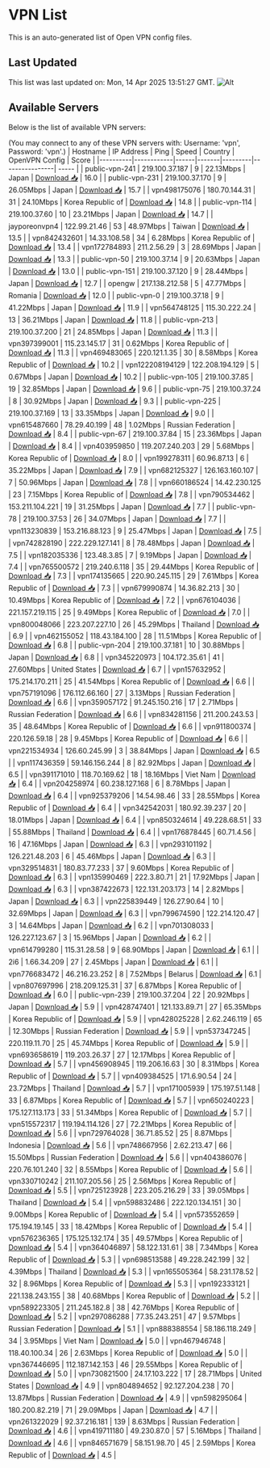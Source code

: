 # VPN List

This is an auto-generated list of Open VPN config files.

## Last Updated

This list was last updated on: Mon, 14 Apr 2025 13:51:27 GMT.
![Alt](https://repobeats.axiom.co/api/embed/186b98318ef1479477931607c1ad7d823f12451f.svg "Repobeats analytics image")

## Available Servers

Below is the list of available VPN servers:

(You may connect to any of these VPN servers with: Username: 'vpn', Password: 'vpn'.)
| Hostname | IP Address | Ping | Speed | Country | OpenVPN Config | Score |
|----------|------------|------|-------|---------|----------------| ----- |
| public-vpn-241 | 219.100.37.187 | 9 | 22.13Mbps | Japan | [Download 📥](./configs/server_0_JP.ovpn) | 16.0 |
| public-vpn-231 | 219.100.37.170 | 9 | 26.05Mbps | Japan | [Download 📥](./configs/server_1_JP.ovpn) | 15.7 |
| vpn498175076 | 180.70.144.31 | 31 | 24.10Mbps | Korea Republic of | [Download 📥](./configs/server_2_KR.ovpn) | 14.8 |
| public-vpn-114 | 219.100.37.60 | 10 | 23.21Mbps | Japan | [Download 📥](./configs/server_3_JP.ovpn) | 14.7 |
| jayporeonvpn4 | 122.99.21.46 | 53 | 48.97Mbps | Taiwan | [Download 📥](./configs/server_4_TW.ovpn) | 13.5 |
| vpn842432601 | 14.33.108.58 | 34 | 6.28Mbps | Korea Republic of | [Download 📥](./configs/server_5_KR.ovpn) | 13.4 |
| vpn172784893 | 211.2.56.29 | 3 | 28.69Mbps | Japan | [Download 📥](./configs/server_6_JP.ovpn) | 13.3 |
| public-vpn-50 | 219.100.37.14 | 9 | 20.63Mbps | Japan | [Download 📥](./configs/server_7_JP.ovpn) | 13.0 |
| public-vpn-151 | 219.100.37.120 | 9 | 28.44Mbps | Japan | [Download 📥](./configs/server_8_JP.ovpn) | 12.7 |
| opengw | 217.138.212.58 | 5 | 47.77Mbps | Romania | [Download 📥](./configs/server_9_RO.ovpn) | 12.0 |
| public-vpn-0 | 219.100.37.18 | 9 | 41.22Mbps | Japan | [Download 📥](./configs/server_10_JP.ovpn) | 11.9 |
| vpn564748125 | 115.30.222.24 | 13 | 36.21Mbps | Japan | [Download 📥](./configs/server_11_JP.ovpn) | 11.8 |
| public-vpn-213 | 219.100.37.200 | 21 | 24.85Mbps | Japan | [Download 📥](./configs/server_12_JP.ovpn) | 11.3 |
| vpn397399001 | 115.23.145.17 | 31 | 0.62Mbps | Korea Republic of | [Download 📥](./configs/server_13_KR.ovpn) | 11.3 |
| vpn469483065 | 220.121.1.35 | 30 | 8.58Mbps | Korea Republic of | [Download 📥](./configs/server_14_KR.ovpn) | 10.2 |
| vpn122208194129 | 122.208.194.129 | 5 | 0.67Mbps | Japan | [Download 📥](./configs/server_15_JP.ovpn) | 10.2 |
| public-vpn-105 | 219.100.37.85 | 19 | 32.85Mbps | Japan | [Download 📥](./configs/server_16_JP.ovpn) | 9.6 |
| public-vpn-75 | 219.100.37.24 | 8 | 30.92Mbps | Japan | [Download 📥](./configs/server_17_JP.ovpn) | 9.3 |
| public-vpn-225 | 219.100.37.169 | 13 | 33.35Mbps | Japan | [Download 📥](./configs/server_18_JP.ovpn) | 9.0 |
| vpn615487660 | 78.29.40.199 | 48 | 1.02Mbps | Russian Federation | [Download 📥](./configs/server_19_RU.ovpn) | 8.4 |
| public-vpn-67 | 219.100.37.84 | 15 | 23.36Mbps | Japan | [Download 📥](./configs/server_20_JP.ovpn) | 8.4 |
| vpn403959850 | 119.207.240.203 | 29 | 5.68Mbps | Korea Republic of | [Download 📥](./configs/server_21_KR.ovpn) | 8.0 |
| vpn199278311 | 60.96.87.13 | 6 | 35.22Mbps | Japan | [Download 📥](./configs/server_22_JP.ovpn) | 7.9 |
| vpn682125327 | 126.163.160.107 | 7 | 50.96Mbps | Japan | [Download 📥](./configs/server_23_JP.ovpn) | 7.8 |
| vpn660186524 | 14.42.230.125 | 23 | 7.15Mbps | Korea Republic of | [Download 📥](./configs/server_24_KR.ovpn) | 7.8 |
| vpn790534462 | 153.211.104.221 | 19 | 31.25Mbps | Japan | [Download 📥](./configs/server_25_JP.ovpn) | 7.7 |
| public-vpn-78 | 219.100.37.53 | 26 | 34.07Mbps | Japan | [Download 📥](./configs/server_26_JP.ovpn) | 7.7 |
| vpn113230839 | 153.216.88.123 | 9 | 25.47Mbps | Japan | [Download 📥](./configs/server_27_JP.ovpn) | 7.5 |
| vpn742828190 | 222.229.127.141 | 8 | 78.48Mbps | Japan | [Download 📥](./configs/server_28_JP.ovpn) | 7.5 |
| vpn182035336 | 123.48.3.85 | 7 | 9.19Mbps | Japan | [Download 📥](./configs/server_29_JP.ovpn) | 7.4 |
| vpn765500572 | 219.240.6.118 | 35 | 29.44Mbps | Korea Republic of | [Download 📥](./configs/server_30_KR.ovpn) | 7.3 |
| vpn174135665 | 220.90.245.115 | 29 | 7.61Mbps | Korea Republic of | [Download 📥](./configs/server_31_KR.ovpn) | 7.3 |
| vpn679990874 | 14.36.82.213 | 30 | 10.49Mbps | Korea Republic of | [Download 📥](./configs/server_32_KR.ovpn) | 7.2 |
| vpn676104036 | 221.157.219.115 | 25 | 9.49Mbps | Korea Republic of | [Download 📥](./configs/server_33_KR.ovpn) | 7.0 |
| vpn800048066 | 223.207.227.10 | 26 | 45.29Mbps | Thailand | [Download 📥](./configs/server_34_TH.ovpn) | 6.9 |
| vpn462155052 | 118.43.184.100 | 28 | 11.51Mbps | Korea Republic of | [Download 📥](./configs/server_35_KR.ovpn) | 6.8 |
| public-vpn-204 | 219.100.37.181 | 10 | 30.88Mbps | Japan | [Download 📥](./configs/server_36_JP.ovpn) | 6.8 |
| vpn345220973 | 104.172.35.61 | 41 | 27.60Mbps | United States | [Download 📥](./configs/server_37_US.ovpn) | 6.7 |
| vpn157632952 | 175.214.170.211 | 25 | 41.54Mbps | Korea Republic of | [Download 📥](./configs/server_38_KR.ovpn) | 6.6 |
| vpn757191096 | 176.112.66.160 | 27 | 3.13Mbps | Russian Federation | [Download 📥](./configs/server_39_RU.ovpn) | 6.6 |
| vpn359057172 | 91.245.150.216 | 17 | 2.71Mbps | Russian Federation | [Download 📥](./configs/server_40_RU.ovpn) | 6.6 |
| vpn834281156 | 211.200.243.53 | 35 | 48.64Mbps | Korea Republic of | [Download 📥](./configs/server_41_KR.ovpn) | 6.6 |
| vpn911800374 | 220.126.59.18 | 28 | 9.45Mbps | Korea Republic of | [Download 📥](./configs/server_42_KR.ovpn) | 6.6 |
| vpn221534934 | 126.60.245.99 | 3 | 38.84Mbps | Japan | [Download 📥](./configs/server_43_JP.ovpn) | 6.5 |
| vpn117436359 | 59.146.156.244 | 8 | 82.92Mbps | Japan | [Download 📥](./configs/server_44_JP.ovpn) | 6.5 |
| vpn391171010 | 118.70.169.62 | 18 | 18.16Mbps | Viet Nam | [Download 📥](./configs/server_45_VN.ovpn) | 6.4 |
| vpn204258974 | 60.238.127.168 | 6 | 8.78Mbps | Japan | [Download 📥](./configs/server_46_JP.ovpn) | 6.4 |
| vpn925379206 | 14.54.98.46 | 33 | 28.55Mbps | Korea Republic of | [Download 📥](./configs/server_47_KR.ovpn) | 6.4 |
| vpn342542031 | 180.92.39.237 | 20 | 18.01Mbps | Japan | [Download 📥](./configs/server_48_JP.ovpn) | 6.4 |
| vpn850324614 | 49.228.68.51 | 33 | 55.88Mbps | Thailand | [Download 📥](./configs/server_49_TH.ovpn) | 6.4 |
| vpn176878445 | 60.71.4.56 | 16 | 47.16Mbps | Japan | [Download 📥](./configs/server_50_JP.ovpn) | 6.3 |
| vpn293101192 | 126.221.48.203 | 6 | 45.46Mbps | Japan | [Download 📥](./configs/server_51_JP.ovpn) | 6.3 |
| vpn329514831 | 180.83.77.233 | 37 | 9.60Mbps | Korea Republic of | [Download 📥](./configs/server_52_KR.ovpn) | 6.3 |
| vpn135990469 | 222.3.80.71 | 21 | 17.92Mbps | Japan | [Download 📥](./configs/server_53_JP.ovpn) | 6.3 |
| vpn387422673 | 122.131.203.173 | 14 | 2.82Mbps | Japan | [Download 📥](./configs/server_54_JP.ovpn) | 6.3 |
| vpn225839449 | 126.27.90.64 | 10 | 32.69Mbps | Japan | [Download 📥](./configs/server_55_JP.ovpn) | 6.3 |
| vpn799674590 | 122.214.120.47 | 3 | 14.64Mbps | Japan | [Download 📥](./configs/server_56_JP.ovpn) | 6.2 |
| vpn701308033 | 126.227.123.67 | 3 | 15.96Mbps | Japan | [Download 📥](./configs/server_57_JP.ovpn) | 6.2 |
| vpn614799280 | 115.31.28.58 | 9 | 68.90Mbps | Japan | [Download 📥](./configs/server_58_JP.ovpn) | 6.1 |
| 2i6 | 1.66.34.209 | 27 | 2.45Mbps | Japan | [Download 📥](./configs/server_59_JP.ovpn) | 6.1 |
| vpn776683472 | 46.216.23.252 | 8 | 7.52Mbps | Belarus | [Download 📥](./configs/server_60_BY.ovpn) | 6.1 |
| vpn807697996 | 218.209.125.31 | 37 | 6.87Mbps | Korea Republic of | [Download 📥](./configs/server_61_KR.ovpn) | 6.0 |
| public-vpn-239 | 219.100.37.204 | 22 | 20.92Mbps | Japan | [Download 📥](./configs/server_62_JP.ovpn) | 5.9 |
| vpn428747401 | 121.133.89.71 | 27 | 65.35Mbps | Korea Republic of | [Download 📥](./configs/server_63_KR.ovpn) | 5.9 |
| vpn428025228 | 2.62.246.119 | 65 | 12.30Mbps | Russian Federation | [Download 📥](./configs/server_64_RU.ovpn) | 5.9 |
| vpn537347245 | 220.119.11.70 | 25 | 45.74Mbps | Korea Republic of | [Download 📥](./configs/server_65_KR.ovpn) | 5.9 |
| vpn693658619 | 119.203.26.37 | 27 | 12.17Mbps | Korea Republic of | [Download 📥](./configs/server_66_KR.ovpn) | 5.7 |
| vpn456908945 | 119.206.16.63 | 30 | 8.31Mbps | Korea Republic of | [Download 📥](./configs/server_67_KR.ovpn) | 5.7 |
| vpn409384525 | 171.6.90.54 | 24 | 23.72Mbps | Thailand | [Download 📥](./configs/server_68_TH.ovpn) | 5.7 |
| vpn171005939 | 175.197.51.148 | 33 | 6.87Mbps | Korea Republic of | [Download 📥](./configs/server_69_KR.ovpn) | 5.7 |
| vpn650240223 | 175.127.113.173 | 33 | 51.34Mbps | Korea Republic of | [Download 📥](./configs/server_70_KR.ovpn) | 5.7 |
| vpn515572317 | 119.194.114.126 | 27 | 72.21Mbps | Korea Republic of | [Download 📥](./configs/server_71_KR.ovpn) | 5.6 |
| vpn729764028 | 36.71.85.52 | 25 | 8.87Mbps | Indonesia | [Download 📥](./configs/server_72_ID.ovpn) | 5.6 |
| vpn748667956 | 2.62.213.47 | 66 | 15.50Mbps | Russian Federation | [Download 📥](./configs/server_73_RU.ovpn) | 5.6 |
| vpn404386076 | 220.76.101.240 | 32 | 8.55Mbps | Korea Republic of | [Download 📥](./configs/server_74_KR.ovpn) | 5.6 |
| vpn330710242 | 211.107.205.56 | 25 | 2.56Mbps | Korea Republic of | [Download 📥](./configs/server_75_KR.ovpn) | 5.5 |
| vpn725123928 | 223.205.216.29 | 33 | 39.05Mbps | Thailand | [Download 📥](./configs/server_76_TH.ovpn) | 5.4 |
| vpn598832486 | 222.120.134.151 | 30 | 9.00Mbps | Korea Republic of | [Download 📥](./configs/server_77_KR.ovpn) | 5.4 |
| vpn573552659 | 175.194.19.145 | 33 | 18.42Mbps | Korea Republic of | [Download 📥](./configs/server_78_KR.ovpn) | 5.4 |
| vpn576236365 | 175.125.132.174 | 35 | 49.57Mbps | Korea Republic of | [Download 📥](./configs/server_79_KR.ovpn) | 5.4 |
| vpn364046897 | 58.122.131.61 | 38 | 7.34Mbps | Korea Republic of | [Download 📥](./configs/server_80_KR.ovpn) | 5.3 |
| vpn698513588 | 49.228.242.199 | 32 | 4.39Mbps | Thailand | [Download 📥](./configs/server_81_TH.ovpn) | 5.3 |
| vpn165505364 | 58.231.178.52 | 32 | 8.96Mbps | Korea Republic of | [Download 📥](./configs/server_82_KR.ovpn) | 5.3 |
| vpn192333121 | 221.138.243.155 | 38 | 40.68Mbps | Korea Republic of | [Download 📥](./configs/server_83_KR.ovpn) | 5.2 |
| vpn589223305 | 211.245.182.8 | 38 | 42.76Mbps | Korea Republic of | [Download 📥](./configs/server_84_KR.ovpn) | 5.2 |
| vpn297086288 | 77.35.243.251 | 47 | 9.57Mbps | Russian Federation | [Download 📥](./configs/server_85_RU.ovpn) | 5.1 |
| vpn888388554 | 58.186.118.249 | 34 | 3.95Mbps | Viet Nam | [Download 📥](./configs/server_86_VN.ovpn) | 5.0 |
| vpn467946748 | 118.40.100.34 | 26 | 2.63Mbps | Korea Republic of | [Download 📥](./configs/server_87_KR.ovpn) | 5.0 |
| vpn367446695 | 112.187.142.153 | 46 | 29.55Mbps | Korea Republic of | [Download 📥](./configs/server_88_KR.ovpn) | 5.0 |
| vpn730821500 | 24.17.103.222 | 17 | 28.71Mbps | United States | [Download 📥](./configs/server_89_US.ovpn) | 4.9 |
| vpn804894652 | 92.127.204.238 | 70 | 13.87Mbps | Russian Federation | [Download 📥](./configs/server_90_RU.ovpn) | 4.9 |
| vpn598295064 | 180.200.82.219 | 71 | 29.09Mbps | Japan | [Download 📥](./configs/server_91_JP.ovpn) | 4.7 |
| vpn261322029 | 92.37.216.181 | 139 | 8.63Mbps | Russian Federation | [Download 📥](./configs/server_92_RU.ovpn) | 4.6 |
| vpn419711180 | 49.230.87.0 | 57 | 5.16Mbps | Thailand | [Download 📥](./configs/server_93_TH.ovpn) | 4.6 |
| vpn846571679 | 58.151.98.70 | 45 | 2.59Mbps | Korea Republic of | [Download 📥](./configs/server_94_KR.ovpn) | 4.5 |
